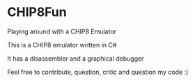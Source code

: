 # CHIP8Fun
Playing around with a CHIP8 Emulator

This is a CHIP8 emulator written in C# 

It has a disassembler and a graphical debugger 

Feel free to contribute, question, critic and question my code :) 
